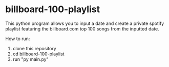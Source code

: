 # billboard-100-playlist

This python program allows you to input a date and create a private spotify playlist featuring the billboard.com top 100 songs from the inputted date.

How to run:
1. clone this repository
2. cd billboard-100-playlist
3. run "py main.py"
